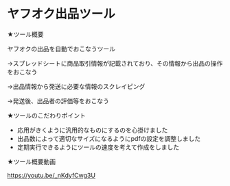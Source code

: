 # ヤフオク出品ツール


★ツール概要 

ヤフオクの出品を自動でおこなうツール

→スプレッドシートに商品取引情報が記載されており、その情報から出品の操作をおこなう

→出品情報から発送に必要な情報のスクレイピング

→発送後、出品者の評価等をおこなう


★ツールのこだわりポイント
- 応用がきくように汎用的なものにするのを心掛けました
- 出品数によって適切なサイズになるようにpdfの設定を調整しました
- 定期実行できるようにツールの速度を考えて作成をしました


★ツール概要動画

https://youtu.be/_nKdyfCwg3U
